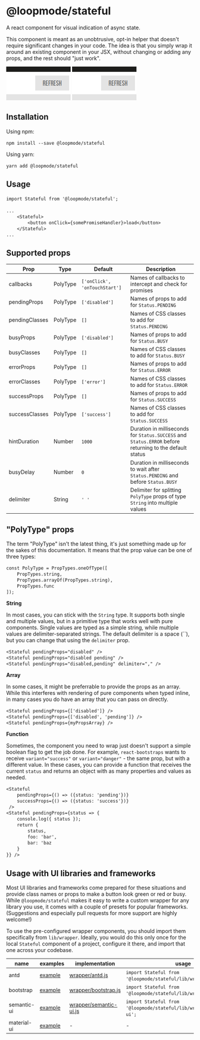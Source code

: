 # @loopmode/stateful

A react component for visual indication of async state.

This component is meant as an unobtrusive, opt-in helper that doesn't require significant changes in your code.
The idea is that you simply wrap it around an existing component in your JSX, without changing or adding any props, and the rest should "just work".

![success gif](https://github.com/loopmode/stateful/raw/master/stateful-success.gif 'Example of loading and success indication')
![error gif](https://github.com/loopmode/stateful/raw/master/stateful-error.gif 'Example of loading and error indication')

## Installation

Using npm:

```
npm install --save @loopmode/stateful
```

Using yarn:

```
yarn add @loopmode/stateful
```

## Usage

```
import Stateful from '@loopmode/stateful';

...
    <Stateful>
        <button onClick={somePromiseHandler}>load</button>
    </Stateful>
...
```

## Supported props

| Prop           | Type     | Default                       | Description                                                                                             |
| -------------- | -------- | ----------------------------- | ------------------------------------------------------------------------------------------------------- |
| callbacks      | PolyType | `['onClick', 'onTouchStart']` | Names of callbacks to intercept and check for promises                                                  |
| pendingProps   | PolyType | `['disabled']`                | Names of props to add for `Status.PENDING`                                                              |
| pendingClasses | PolyType | `[]`                          | Names of CSS classes to add for `Status.PENDING`                                                        |
| busyProps      | PolyType | `['disabled']`                | Names of props to add for `Status.BUSY`                                                                 |
| busyClasses    | PolyType | `[]`                          | Names of CSS classes to add for `Status.BUSY`                                                           |
| errorProps     | PolyType | `[]`                          | Names of props to add for `Status.ERROR`                                                                |
| errorClasses   | PolyType | `['error']`                   | Names of CSS classes to add for `Status.ERROR`                                                          |
| successProps   | PolyType | `[]`                          | Names of props to add for `Status.SUCCESS`                                                              |
| successClasses | PolyType | `['success']`                 | Names of CSS classes to add for `Status.SUCCESS`                                                        |
| hintDuration   | Number   | `1000`                        | Duration in milliseconds for `Status.SUCCESS` and `Status.ERROR` before returning to the default status |
| busyDelay      | Number   | `0`                           | Duration in milliseconds to wait after `Status.PENDING` and before `Status.BUSY`                        |
| delimiter      | String   | `' '`                         | Delimiter for splitting `PolyType` props of type `String` into multiple values                          |

## "PolyType" props

The term "PolyType" isn't the latest thing, it's just something made up for the sakes of this documentation. It means that the prop value can be one of three types:

```
const PolyType = PropTypes.oneOfType([
    PropTypes.string,
    PropTypes.arrayOf(PropTypes.string),
    PropTypes.func
]);
```

**String**

In most cases, you can stick with the `String` type. It supports both single and multiple values, but in a primitive type that works well with pure components.
Single values are typed as a simple string, while multiple values are delimiter-separated strings. The default delimiter is a space (``), but you can change that using the `delimiter` prop.

```
<Stateful pendingProps="disabled" />
<Stateful pendingProps="disabled pending" />
<Stateful pendingProps="disabled,pending" delimiter="," />
```

**Array**

In some cases, it might be preferrable to provide the props as an array. While this interferes with rendering of pure components when typed inline, in many cases you do have an array that you can pass on directly.

```
<Stateful pendingProps={['disabled']} />
<Stateful pendingProps={['disabled', 'pending']} />
<Stateful pendingProps={myPropsArray} />
```

**Function**

Sometimes, the component you need to wrap just doesn't support a simple boolean flag to get the job done. For example, `react-bootstraps` wants to receive `variant="success"` or `variant="danger"` - the same prop, but with a different value.
In these cases, you can provide a function that receives the current `status` and returns an object with as many properties and values as needed.

```
<Stateful
    pendingProps={() => ({status: 'pending'})}
    successProps={() => ({status: 'success'})}
 />
<Stateful pendingProps={status => {
    console.log({ status });
    return {
        status,
        foo: 'bar',
        bar: 'baz
    }
}} />
```

## Usage with UI libraries and frameworks

Most UI libraries and frameworks come prepared for these situations and provide class names or props to make a button look green or red or busy.
While `@loopmode/stateful` makes it easy to write a custom wrapper for any library you use, it comes with a couple of presets for popular frameworks.
(Suggestions and especially pull requests for more support are highly welcome!)

To use the pre-configured wrapper components, you should import them specifically from `lib/wrapper`.
Ideally, you would do this only once for the local `Stateful` component of a project, configure it there, and import that one across your codebase.

| name        | examples                                                    | implementation                                                                                                          | usage                                                                |
| ----------- | ----------------------------------------------------------- | ----------------------------------------------------------------------------------------------------------------------- | -------------------------------------------------------------------- |
| antd        | [example](http://loopmode.github.io/stateful/#/antd)        | [wrapper/antd.js](https://github.com/loopmode/stateful/blob/master/packages/stateful/src/wrapper/antd.js)               | `import Stateful from '@loopmode/stateful/lib/wrapper/antd';`        |
| bootstrap   | [example](http://loopmode.github.io/stateful/#/bootstrap)   | [wrapper/bootstrap.js](https://github.com/loopmode/stateful/blob/master/packages/stateful/src/wrapper/bootstrap.js)     | `import Stateful from '@loopmode/stateful/lib/wrapper/bootstrap';`   |
| semantic-ui | [example](http://loopmode.github.io/stateful/#/semantic-ui) | [wrapper/semantic-ui.js](https://github.com/loopmode/stateful/blob/master/packages/stateful/src/wrapper/semantic-ui.js) | `import Stateful from '@loopmode/stateful/lib/wrapper/semantic-ui';` |
| material-ui | [example](http://loopmode.github.io/stateful/#/material-ui) | -                                                                                                                       | -                                                                    |
